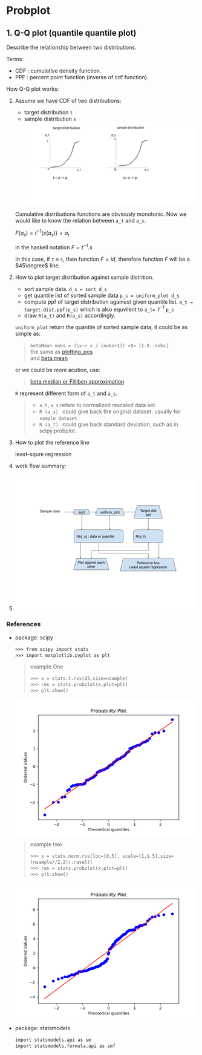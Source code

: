 # Probplot

## 1. Q-Q plot (quantile quantile plot)
Describe the relationship between two distributions.
 
Terms:
- CDF : cumulative density function.
- PPF : percent point function (inverse of cdf function).

How Q-Q plot works:

1. Assume we have CDF of two distributions:
    - target distribution `t`
    - sample distribution `s`
    ![tow distributions](../../imgs/statistics/two_distributions.jpeg)

    Cumulative distributions functions are obviously monotonic.
    Now we would like to know the relation between `a_t` and `a_s`.

    $F (a_s) = t^{-1} ( s (a_s)) = a_t$

    in the haskell notation 
    $F = t^{-1} . s$

    In this case, if `t` $\equiv$ `s`, then function $F = id$, therefore function $F$ will be a $45\degree$ line.
2. How to plot target distribution against sample distrition.
   - sort sample data.          `d_s = sort d_s`
   - get quantile list of sorted sample data    `p_s = uniform_plot d_s`
   - compute ppf of target distribution againest given quantile list. `a_t = target.dist.ppf(p_s)`  which is also equvilent to `a_t= `$t^{-1}$ `p_s`
   - draw `R(a_t)` and `R(a_s)` accordingly.

   `uniform_plot` return the quantile of sorted sample data, it could be as simple as:
    > `betaMean nobs = (\x-> x / (nobs+1)) <$> [1.0..nobs]`    
    > the same as [plotting_pos](https://github.com/statsmodels/statsmodels/blob/66fc298c51dc323ce8ab8564b07b1b3797108dad/statsmodels/graphics/gofplots.py#L639)     
    > and [beta.mean](https://github.com/scipy/scipy/blob/v1.3.0/scipy/stats/morestats.py#L393)

   or we could be more acution, use:
   > [beta.median or Filliben approximation](https://github.com/scipy/scipy/blob/v1.3.0/scipy/stats/morestats.py#L398-L413)

    `R` represent different form of `a_t` and `a_s`.   
    > - `a_t`, `a_s` refere to normalized rescaled data set.
    > - `R (a_s) ` could give back the original dataset: usually for `sample dataset`
    > - `R (a_t) ` could give back standard deviation, such as in scipy.probplot.

3. How to plot the reference line
   
   least-squre regression

4. work flow summary:
5. ![probplot work flow](../../imgs/statistics/probplot_flow.png)

### References
- package: scipy
    ```
    >>> from scipy import stats
    >>> import matplotlib.pyplot as plt
    ```
    
    >example One
    > ```
    > >>> x = stats.t.rvs(25,size=nsample)
    > >>> res = stats.probplot(x,plot=plt)
    > >>> plt.show()
    > ```
    ![rvs24](../../imgs/statistics/qqplot_rvs25.png)
    
    >example two
    >```
    >>>> x = stats.norm.rvs(loc=[0,5], scale=[1,1.5],size=(nsample//2,2)).ravel()
    >>>> res = stats.probplot(x,plot=plt)
    >>>> plt.show()
    >```
    ![rvs05](../../imgs/statistics/qqplot_rvs05.png)
    
- package: statsmodels
    ```
    import statsmodels.api as sm
    import statsmodels.formula.api as smf
    ```